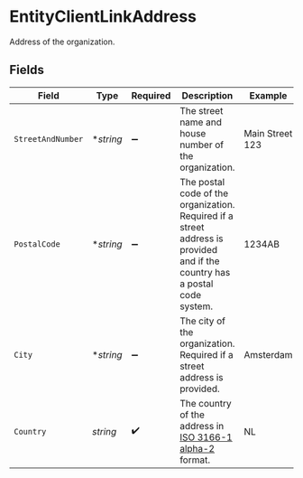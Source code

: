 # EntityClientLinkAddress

Address of the organization.


## Fields

| Field                                                                                                                      | Type                                                                                                                       | Required                                                                                                                   | Description                                                                                                                | Example                                                                                                                    |
| -------------------------------------------------------------------------------------------------------------------------- | -------------------------------------------------------------------------------------------------------------------------- | -------------------------------------------------------------------------------------------------------------------------- | -------------------------------------------------------------------------------------------------------------------------- | -------------------------------------------------------------------------------------------------------------------------- |
| `StreetAndNumber`                                                                                                          | **string*                                                                                                                  | :heavy_minus_sign:                                                                                                         | The street name and house number of the organization.                                                                      | Main Street 123                                                                                                            |
| `PostalCode`                                                                                                               | **string*                                                                                                                  | :heavy_minus_sign:                                                                                                         | The postal code of the organization. Required if a street address is provided and if the country has a postal<br/>code system. | 1234AB                                                                                                                     |
| `City`                                                                                                                     | **string*                                                                                                                  | :heavy_minus_sign:                                                                                                         | The city of the organization. Required if a street address is provided.                                                    | Amsterdam                                                                                                                  |
| `Country`                                                                                                                  | *string*                                                                                                                   | :heavy_check_mark:                                                                                                         | The country of the address in<br/>[ISO 3166-1 alpha-2](https://en.wikipedia.org/wiki/ISO_3166-1_alpha-2) format.           | NL                                                                                                                         |